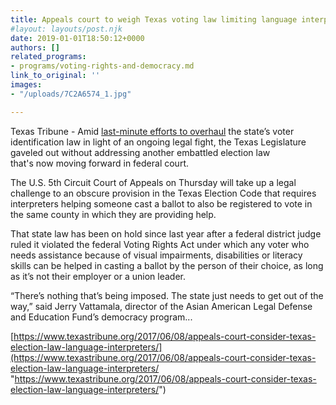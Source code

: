 ```yaml
---
title: Appeals court to weigh Texas voting law limiting language interpreters
#layout: layouts/post.njk
date: 2019-01-01T18:50:12+0000
authors: []
related_programs:
- programs/voting-rights-and-democracy.md
link_to_original: ''
images:
- "/uploads/7C2A6574_1.jpg"

---
```

Texas Tribune - Amid [last-minute efforts to overhaul](https://www.texastribune.org/2017/05/23/texas-house-backs-voter-id-overhaul-changes/) the state’s voter identification law in light of an ongoing legal fight, the Texas Legislature gaveled out without addressing another embattled election law that's now moving forward in federal court.

The U.S. 5th Circuit Court of Appeals on Thursday will take up a legal challenge to an obscure provision in the Texas Election Code that requires interpreters helping someone cast a ballot to also be registered to vote in the same county in which they are providing help.

That state law has been on hold since last year after a federal district judge ruled it violated the federal Voting Rights Act under which any voter who needs assistance because of visual impairments, disabilities or literacy skills can be helped in casting a ballot by the person of their choice, as long as it’s not their employer or a union leader.

“There’s nothing that’s being imposed. The state just needs to get out of the way,” said Jerry Vattamala, director of the Asian American Legal Defense and Education Fund’s democracy program...

[https://www.texastribune.org/2017/06/08/appeals-court-consider-texas-election-law-language-interpreters/](https://www.texastribune.org/2017/06/08/appeals-court-consider-texas-election-law-language-interpreters/ "https://www.texastribune.org/2017/06/08/appeals-court-consider-texas-election-law-language-interpreters/")